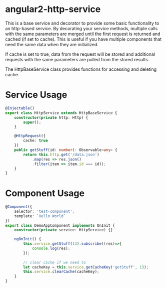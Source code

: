# angular2-http-service
This is a base service and decorator to provide some basic functionality to an http-based service. By decorating your service methods, multiple calls with the same parameters are merged until the first request is returned and cached (if set to cache). This is useful if you have multiple components that need the same data when they are initialized.

If cache is set to true, data from the request will be stored and additional requests with the same parameters are pulled from the stored results.

The HttpBaseService class provides functions for accessing and deleting cache.

# Service Usage
```typescript
@Injectable()
export class HttpService extends HttpBaseService {
	constructor(private http: Http) {
		super();
	}

	@HttpRequest({
		cache: true
	})
	public getStuff(id: number): Observable<any> {
		return this.http.get('/data.json')
		    .map(res => res.json()
		    .filter(item => item.id === id));
	}
}
```

# Component Usage
```typescript
@Component({
	selector: 'test-component',
	template: `Hello World`
})
export class DemoAppComponent implements OnInit {
	constructor(private service: HttpService) {}

	ngOnInit() {
		this.service.getStuff(13).subscribe((res)=>{
			console.log(res);
		});
        
        // clear cache if we need to
		let cacheKey = this.service.getCacheKey('getStuff', 13);
		this.service.clearCache(cacheKey);
	}
}
```